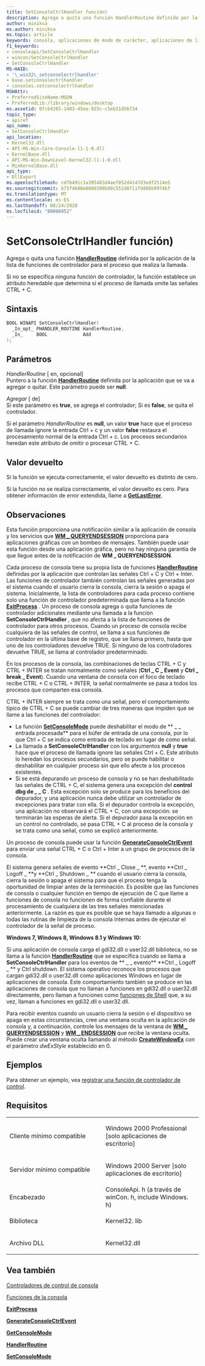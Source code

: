 ```yaml
---
title: SetConsoleCtrlHandler función)
description: Agrega o quita una función HandlerRoutine definida por la aplicación de la lista de funciones de controlador para el proceso que realiza la llamada.
author: miniksa
ms.author: miniksa
ms.topic: article
keywords: consola, aplicaciones de modo de carácter, aplicaciones de línea de comandos, aplicaciones de terminal, API de consola
f1_keywords:
- consoleapi/SetConsoleCtrlHandler
- wincon/SetConsoleCtrlHandler
- SetConsoleCtrlHandler
MS-HAID:
- '\_win32\_setconsolectrlhandler'
- base.setconsolectrlhandler
- consoles.setconsolectrlhandler
MSHAttr:
- PreferredSiteName:MSDN
- PreferredLib:/library/windows/desktop
ms.assetid: 6fc64265-1403-45ea-925c-c5eb31d56734
topic_type:
- apiref
api_name:
- SetConsoleCtrlHandler
api_location:
- Kernel32.dll
- API-MS-Win-Core-Console-l1-1-0.dll
- KernelBase.dll
- API-MS-Win-DownLevel-Kernel32-l1-1-0.dll
- MinKernelBase.dll
api_type:
- DllExport
ms.openlocfilehash: cd7b491c1a395483d4aef052d4147d3edf2514e5
ms.sourcegitcommit: b75f4688e080d300b80c552d0711fdd86b9974bf
ms.translationtype: MT
ms.contentlocale: es-ES
ms.lasthandoff: 08/24/2020
ms.locfileid: "89060952"
---
```

# <a name="setconsolectrlhandler-function"></a>SetConsoleCtrlHandler función)


Agrega o quita una función [**HandlerRoutine**](handlerroutine.md) definida por la aplicación de la lista de funciones de controlador para el proceso que realiza la llamada.

Si no se especifica ninguna función de controlador, la función establece un atributo heredable que determina si el proceso de llamada omite las señales CTRL + C.

<a name="syntax"></a>Sintaxis
------

```C
BOOL WINAPI SetConsoleCtrlHandler(
  _In_opt_ PHANDLER_ROUTINE HandlerRoutine,
  _In_     BOOL             Add
);
```

<a name="parameters"></a>Parámetros
----------

*HandlerRoutine* \[ en, opcional\]  
Puntero a la función [**HandlerRoutine**](handlerroutine.md) definida por la aplicación que se va a agregar o quitar. Este parámetro puede ser **null**.

*Agregar* \[ de\]  
Si este parámetro es **true**, se agrega el controlador; Si es **false**, se quita el controlador.

Si el parámetro *HandlerRoutine* es **null**, un valor **true** hace que el proceso de llamada ignore la entrada Ctrl + c y un valor **false** restaura el procesamiento normal de la entrada Ctrl + c. Los procesos secundarios heredan este atributo de omitir o procesar CTRL + C.

<a name="return-value"></a>Valor devuelto
------------

Si la función se ejecuta correctamente, el valor devuelto es distinto de cero.

Si la función no se realiza correctamente, el valor devuelto es cero. Para obtener información de error extendida, llame a [**GetLastError**](https://msdn.microsoft.com/library/windows/desktop/ms679360).

<a name="remarks"></a>Observaciones
-------

Esta función proporciona una notificación similar a la aplicación de consola y los servicios que [**WM \_ QUERYENDSESSION**](https://msdn.microsoft.com/library/windows/desktop/aa376890) proporciona para aplicaciones gráficas con un bombeo de mensajes. También puede usar esta función desde una aplicación gráfica, pero no hay ninguna garantía de que llegue antes de la notificación de **WM \_ QUERYENDSESSION**.

Cada proceso de consola tiene su propia lista de funciones [**HandlerRoutine**](handlerroutine.md) definidas por la aplicación que controlan las señales Ctrl + C y Ctrl + Inter. Las funciones de controlador también controlan las señales generadas por el sistema cuando el usuario cierra la consola, cierra la sesión o apaga el sistema. Inicialmente, la lista de controladores para cada proceso contiene solo una función de controlador predeterminada que llama a la función [**ExitProcess**](https://msdn.microsoft.com/library/windows/desktop/ms682658) . Un proceso de consola agrega o quita funciones de controlador adicionales mediante una llamada a la función **SetConsoleCtrlHandler** , que no afecta a la lista de funciones de controlador para otros procesos. Cuando un proceso de consola recibe cualquiera de las señales de control, se llama a sus funciones de controlador en la última base de registro, que se llama primero, hasta que uno de los controladores devuelve TRUE. Si ninguno de los controladores devuelve TRUE, se llama al controlador predeterminado.

En los procesos de la consola, las combinaciones de teclas CTRL + C y CTRL + INTER se tratan normalmente como señales (**Ctrl \_ C \_ Event** y **Ctrl \_ break \_ Event**). Cuando una ventana de consola con el foco de teclado recibe CTRL + C o CTRL + INTER, la señal normalmente se pasa a todos los procesos que comparten esa consola.

CTRL + INTER siempre se trata como una señal, pero el comportamiento típico de CTRL + C se puede cambiar de tres maneras que impiden que se llame a las funciones del controlador:

- La función [**SetConsoleMode**](setconsolemode.md) puede deshabilitar el modo de ** \_ \_ entrada procesada** para el búfer de entrada de una consola, por lo que Ctrl + C se indica como entrada de teclado en lugar de como señal.
- La llamada a **SetConsoleCtrlHandler** con los argumentos **null** y **true** hace que el proceso de llamada ignore las señales Ctrl + C. Este atributo lo heredan los procesos secundarios, pero se puede habilitar o deshabilitar en cualquier proceso sin que ello afecte a los procesos existentes.
- Si se está depurando un proceso de consola y no se han deshabilitado las señales de CTRL + C, el sistema genera una excepción del **control dbg de \_ \_ C** . Esta excepción solo se produce para los beneficios del depurador, y una aplicación nunca debe utilizar un controlador de excepciones para tratar con ella. Si el depurador controla la excepción, una aplicación no observará el CTRL + C, con una excepción: se terminarán las esperas de alerta. Si el depurador pasa la excepción en un control no controlado, se pasa CTRL + C al proceso de la consola y se trata como una señal, como se explicó anteriormente.

Un proceso de consola puede usar la función [**GenerateConsoleCtrlEvent**](generateconsolectrlevent.md) para enviar una señal CTRL + C o Ctrl + Inter a un grupo de procesos de la consola.

El sistema genera señales de evento **Ctrl \_ Close \_ **, evento **Ctrl \_ Logoff \_ **y **Ctrl \_ Shutdown \_ ** cuando el usuario cierra la consola, cierra la sesión o apaga el sistema para que el proceso tenga la oportunidad de limpiar antes de la terminación. Es posible que las funciones de consola o cualquier función en tiempo de ejecución de C que llame a funciones de consola no funcionen de forma confiable durante el procesamiento de cualquiera de las tres señales mencionadas anteriormente. La razón es que es posible que se haya llamado a algunas o todas las rutinas de limpieza de la consola internas antes de ejecutar el controlador de la señal de proceso.

**Windows 7, Windows 8, Windows 8.1 y Windows 10:**

Si una aplicación de consola carga el gdi32.dll o user32.dll biblioteca, no se llama a la función [**HandlerRoutine**](handlerroutine.md) que se especifica cuando se llama a **SetConsoleCtrlHandler** para los eventos de ** \_ \_ evento** **Ctrl \_ Logoff \_ ** y Ctrl shutdown. El sistema operativo reconoce los procesos que cargan gdi32.dll o user32.dll como aplicaciones Windows en lugar de aplicaciones de consola. Este comportamiento también se produce en las aplicaciones de consola que no llaman a funciones en gdi32.dll o user32.dll directamente, pero llaman a funciones como [funciones de Shell](https://msdn.microsoft.com/library/windows/desktop/bb776426) que, a su vez, llaman a funciones en gdi32.dll o user32.dll.

Para recibir eventos cuando un usuario cierra la sesión o el dispositivo se apaga en estas circunstancias, cree una ventana oculta en la aplicación de consola y, a continuación, controle los mensajes de la ventana de [**WM \_ QUERYENDSESSION**](https://msdn.microsoft.com/library/windows/desktop/aa376890) y [**WM \_ ENDSESSION**](https://msdn.microsoft.com/library/windows/desktop/aa376889) que recibe la ventana oculta. Puede crear una ventana oculta llamando al método [**CreateWindowEx**](https://msdn.microsoft.com/library/windows/desktop/ms632680) con el parámetro *dwExStyle* establecido en 0.

<a name="examples"></a>Ejemplos
--------

Para obtener un ejemplo, vea [registrar una función de controlador de control](registering-a-control-handler-function.md).

<a name="requirements"></a>Requisitos
------------

<table>
<colgroup>
<col width="50%" />
<col width="50%" />
</colgroup>
<tbody>
<tr class="odd">
<td><p>Cliente mínimo compatible</p></td>
<td><p>Windows 2000 Professional [solo aplicaciones de escritorio]</p></td>
</tr>
<tr class="even">
<td><p>Servidor mínimo compatible</p></td>
<td><p>Windows 2000 Server [solo aplicaciones de escritorio]</p></td>
</tr>
<tr class="odd">
<td><p>Encabezado</p></td>
<td>ConsoleApi. h (a través de winCon. h, include Windows. h)</td>
</tr>
<tr class="even">
<td><p>Biblioteca</p></td>
<td>Kernel32. lib</td>
</tr>
<tr class="odd">
<td><p>Archivo DLL</p></td>
<td>Kernel32.dll</td>
</tr>
<tr class="even">
</tr>
<tr class="odd">
</tr>
<tr class="even">
</tr>
</tbody>
</table>

## <a name="span-idsee_alsospansee-also"></a><span id="see_also"></span>Vea también


[Controladores de control de consola](console-control-handlers.md)

[Funciones de la consola](console-functions.md)

[**ExitProcess**](https://msdn.microsoft.com/library/windows/desktop/ms682658)

[**GenerateConsoleCtrlEvent**](generateconsolectrlevent.md)

[**GetConsoleMode**](getconsolemode.md)

[**HandlerRoutine**](handlerroutine.md)

[**SetConsoleMode**](setconsolemode.md)

 

 




